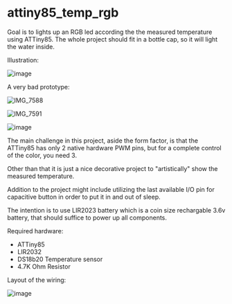 # attiny85_temp_rgb
Goal is to lights up an RGB led according the the measured temperature using ATTiny85.
The whole project should fit in a bottle cap, so it will light the water inside.

Illustration:

![image](https://github.com/omeriko9/attiny85_temp_rgb/assets/5153984/182cc313-af74-4705-86bd-bfab3d0ed3df)

A very bad prototype:

![IMG_7588](https://github.com/omeriko9/attiny85_temp_rgb/assets/5153984/0baba867-896b-4b56-8bca-c7f0f44a1cbc)

![IMG_7591](https://github.com/omeriko9/attiny85_temp_rgb/assets/5153984/b708f1e0-60a1-461c-bf74-1f89598e79fa)

![image](https://github.com/omeriko9/attiny85_temp_rgb/assets/5153984/a0d8fbde-d156-431b-abeb-bb5dbc445f2b)


The main challenge in this project, aside the form factor, is that the ATTiny85 has only 2 native hardware PWM pins, but for a complete control of the color, you need 3.

Other than that it is just a nice decorative project to "artistically" show the measured temperature.

Addition to the project might include utilizing the last available I/O pin for capacitive button in order to put it in and out of sleep.

The intention is to use LIR2023 battery which is a coin size rechargable 3.6v battery, that should suffice to power up all components.

Required hardware:
- ATTiny85
- LIR2032
- DS18b20 Temperature sensor
- 4.7K Ohm Resistor

Layout of the wiring:

![image](https://github.com/omeriko9/attiny85_temp_rgb/assets/5153984/d878c242-1caa-4bff-b612-7e1b3fcd3553)



